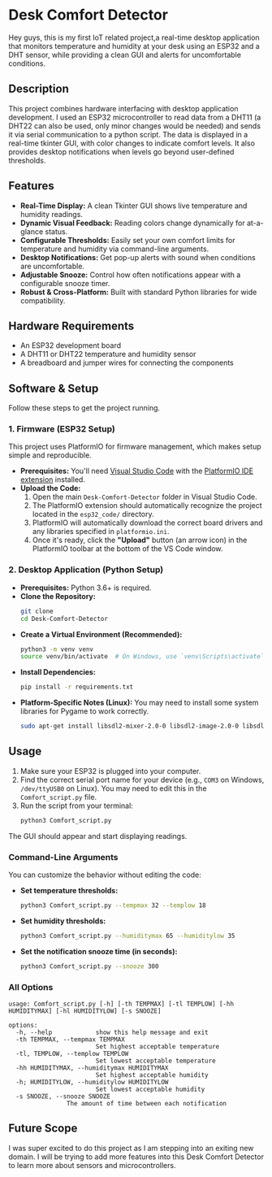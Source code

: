 # Desk Comfort Detector

Hey guys, this is my first IoT related project,a real-time desktop application that monitors temperature and humidity at your desk using an ESP32 and a DHT sensor, while providing a clean GUI and alerts for uncomfortable conditions.

## Description

This project combines hardware interfacing with desktop application development. I used an ESP32 microcontroller to read data from a DHT11 (a DHT22 can also be used, only minor changes would be needed) and sends it via serial communication to a python script. The data is displayed in a real-time tkinter GUI, with color changes to indicate comfort levels. It also provides desktop notifications when levels go beyond user-defined thresholds.

## Features

* **Real-Time Display:** A clean Tkinter GUI shows live temperature and humidity readings.
* **Dynamic Visual Feedback:** Reading colors change dynamically for at-a-glance status.
* **Configurable Thresholds:** Easily set your own comfort limits for temperature and humidity via command-line arguments.
* **Desktop Notifications:** Get pop-up alerts with sound when conditions are uncomfortable.
* **Adjustable Snooze:** Control how often notifications appear with a configurable snooze timer.
* **Robust & Cross-Platform:** Built with standard Python libraries for wide compatibility.

## Hardware Requirements

* An ESP32 development board
* A DHT11 or DHT22 temperature and humidity sensor
* A breadboard and jumper wires for connecting the components

## Software & Setup

Follow these steps to get the project running.

### 1. Firmware (ESP32 Setup)

This project uses PlatformIO for firmware management, which makes setup simple and reproducible.

* **Prerequisites:** You'll need [Visual Studio Code](https://code.visualstudio.com/) with the [PlatformIO IDE extension](https://platformio.org/install/ide?install=vscode) installed.
* **Upload the Code:**
    1.  Open the main `Desk-Comfort-Detector` folder in Visual Studio Code.
    2.  The PlatformIO extension should automatically recognize the project located in the `esp32_code/` directory.
    3.  PlatformIO will automatically download the correct board drivers and any libraries specified in `platformio.ini`.
    4.  Once it's ready, click the **"Upload"** button (an arrow icon) in the PlatformIO toolbar at the bottom of the VS Code window.

### 2. Desktop Application (Python Setup)

* **Prerequisites:** Python 3.6+ is required.
* **Clone the Repository:**
    ```bash
    git clone 
    cd Desk-Comfort-Detector
    ```
* **Create a Virtual Environment (Recommended):**
    ```bash
    python3 -m venv venv
    source venv/bin/activate  # On Windows, use `venv\Scripts\activate`
    ```
* **Install Dependencies:**
    ```bash
    pip install -r requirements.txt
    ```
* **Platform-Specific Notes (Linux):** You may need to install some system libraries for Pygame to work correctly.
    ```bash
    sudo apt-get install libsdl2-mixer-2.0-0 libsdl2-image-2.0-0 libsdl2-2.0-0
    ```

## Usage

1.  Make sure your ESP32 is plugged into your computer.
2.  Find the correct serial port name for your device (e.g., `COM3` on Windows, `/dev/ttyUSB0` on Linux). You may need to edit this in the `Comfort_script.py` file.
3.  Run the script from your terminal:
    ```bash
    python3 Comfort_script.py
    ```
The GUI should appear and start displaying readings.

### Command-Line Arguments

You can customize the behavior without editing the code:

* **Set temperature thresholds:**
    ```bash
    python3 Comfort_script.py --tempmax 32 --templow 18
    ```
* **Set humidity thresholds:**
    ```bash
    python3 Comfort_script.py --humiditymax 65 --humiditylow 35
    ```
* **Set the notification snooze time (in seconds):**
    ```bash
    python3 Comfort_script.py --snooze 300
    ```
### All Options

```
usage: Comfort_script.py [-h] [-th TEMPMAX] [-tl TEMPLOW] [-hh HUMIDITYMAX] [-hl HUMIDITYLOW] [-s SNOOZE]

options:
  -h, --help            show this help message and exit
  -th TEMPMAX, --tempmax TEMPMAX  
                        Set highest acceptable temperature
  -tl, TEMPLOW, --templow TEMPLOW 
                        Set lowest acceptable temperature
  -hh HUMIDITYMAX, --humiditymax HUMIDITYMAX 
                        Set highest acceptable humidity
  -h; HUMIDITYLOW, --humiditylow HUMIDITYLOW 
                        Set lowest acceptable humidity
  -s SNOOZE, --snooze SNOOZE 
                The amount of time between each notification
```

## Future Scope
I was super excited to do this project as I am stepping into an exiting new domain. I will be trying to add more features into this Desk Comfort Detector to learn more about sensors and microcontrollers.